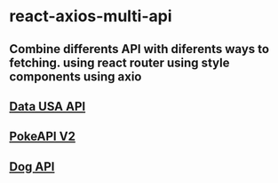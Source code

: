 # react-axios-multi-api

Combine differents API with diferents ways to fetching.
using react router
using style components
using axio
-
[Data USA API](https://datausa.io/api/)
-

[PokeAPI V2](https://pokeapi.co/api/v2/)
-

[Dog API](https://dog.ceo/dog-api/documentation/)
-